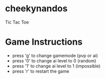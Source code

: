 # cheekynandos
Tic Tac Toe

# Game Instructions

- press 'g' to change gamemode (pvp or ai)
- press '0' to change ai level to 0 (random)
- press '1' to change ai level to 1 (impossible)
- press 'r' to restart the game
